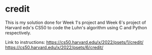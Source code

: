 # credit

This is my solution done for Week 1's project and Week 6's project of Harvard edx's CS50 to code the Luhn's algorithm using C and Python respectively.

Link to instructions:
https://cs50.harvard.edu/x/2022/psets/1/credit/
https://cs50.harvard.edu/x/2022/psets/6/credit/
